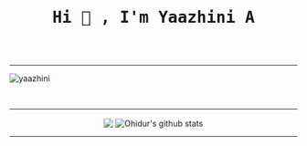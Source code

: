 
<h1 align="center" style="font-family:monospace"> Hi  👋 , I'm Yaazhini A</h1>

<br />

<br/>
<hr/>
<p align="left"><img src="https://komarev.com/ghpvc/?username=YaazhiniA" alt="yaazhini" /> </p>

<br/>
<hr/>
<p align="center">
  <img align="center" src="https://github-readme-stats.vercel.app/api/top-langs/?username=YaazhiniA&theme=radical&hide_langs_below=1&layout=compact" />
  <img align="center" src="https://github-readme-stats.vercel.app/api?username=YaazhiniA&show_icons=true&theme=radical&line_height=21" alt="Ohidur's github stats"/>
</p>


<hr/>
<br />
